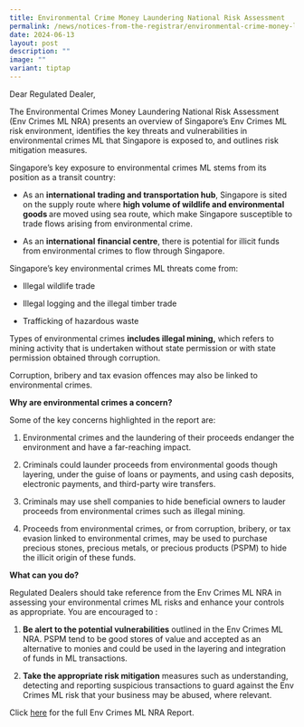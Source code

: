 ```yaml
---
title: Environmental Crime Money Laundering National Risk Assessment
permalink: /news/notices-from-the-registrar/environmental-crime-money-laundering-national-risk-assessment/
date: 2024-06-13
layout: post
description: ""
image: ""
variant: tiptap
---
```

<p>Dear Regulated Dealer,</p>
<p>The Environmental Crimes Money Laundering National Risk Assessment (Env
Crimes ML NRA) presents an overview of Singapore’s Env Crimes ML risk environment,
identifies the key threats and vulnerabilities in environmental crimes
ML that Singapore is exposed to, and outlines risk mitigation measures.</p>
<p>Singapore’s key exposure to environmental crimes ML stems from its position
as a transit country:</p>
<ul data-tight="true" class="tight">
<li>
<p>As an <strong>international</strong>  <strong>trading and transportation hub</strong>,
Singapore is sited on the supply route where <strong>high volume of wildlife and environmental goods </strong>are
moved using sea route, which make Singapore susceptible to trade flows
arising from environmental crime.</p>
</li>
<li>
<p>As an <strong>international</strong>  <strong>financial centre</strong>,
there is potential for illicit funds from environmental crimes to flow
through Singapore.</p>
</li>
</ul>
<p></p>
<p>Singapore’s key environmental crimes ML threats come from:</p>
<ul data-tight="true" class="tight">
<li>
<p>Illegal wildlife trade</p>
</li>
<li>
<p>Illegal logging and the illegal timber trade</p>
</li>
<li>
<p>Trafficking of hazardous waste</p>
</li>
</ul>
<p>Types of environmental crimes&nbsp;<strong>includes illegal mining,</strong>&nbsp;which
refers to mining activity that is undertaken without state permission or
with state permission obtained through corruption.</p>
<p>Corruption, bribery and tax evasion offences may also be linked to environmental
crimes.</p>
<p><strong>Why are environmental crimes a concern?</strong>&nbsp;</p>
<p>Some of the key concerns highlighted in the report are:</p>
<ol data-tight="true" class="tight">
<li>
<p>Environmental crimes and the laundering of their proceeds endanger the
environment and have a far-reaching impact.</p>
</li>
<li>
<p>Criminals could launder proceeds from environmental goods though layering,
under the guise of loans or payments, and using cash deposits, electronic
payments, and third-party wire transfers.</p>
</li>
<li>
<p>Criminals may use shell companies to hide beneficial owners to lauder
proceeds from environmental crimes such as illegal mining.</p>
</li>
<li>
<p>Proceeds from environmental crimes, or from corruption, bribery, or tax
evasion linked to environmental crimes, may be used to purchase precious
stones, precious metals, or precious products (PSPM) to hide the illicit
origin of these funds.</p>
</li>
</ol>
<p><strong>What can you do?</strong>
</p>
<p>Regulated Dealers should take reference from the Env Crimes ML NRA in
assessing your environmental crimes ML risks and enhance your controls
as appropriate. You are encouraged to :</p>
<ol data-tight="true" class="tight">
<li>
<p><strong>Be alert to the potential vulnerabilities</strong>&nbsp;outlined
in the Env Crimes ML NRA. PSPM tend to be good stores of value and accepted
as an alternative to monies and could be used in the layering and integration
of funds in ML transactions.</p>
</li>
<li>
<p><strong>Take the appropriate risk mitigation</strong>&nbsp;measures&nbsp;such
as&nbsp;understanding, detecting and reporting suspicious transactions
to guard against the Env Crimes ML risk that your business may be abused,
where relevant.</p>
</li>
</ol>
<p>Click <a href="/files/Env_Crimes_ML_NRA___Final.pdf" rel="noopener noreferrer nofollow" target="_blank">here</a> for
the full Env Crimes ML NRA Report.</p>
<p></p>